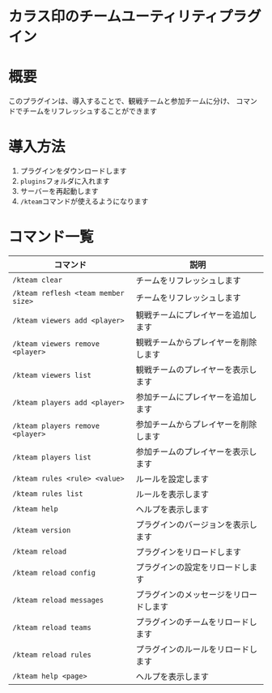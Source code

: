 # カラス印のチームユーティリティプラグイン

# 概要

このプラグインは、導入することで、観戦チームと参加チームに分け、
コマンドでチームをリフレッシュすることができます

# 導入方法

1. プラグインをダウンロードします
2. `plugins`フォルダに入れます
3. サーバーを再起動します
4. `/kteam`コマンドが使えるようになります

# コマンド一覧

| コマンド                                | 説明                  |
|-------------------------------------|---------------------|
| `/kteam clear`                      | チームをリフレッシュします       |
| `/kteam reflesh <team member size>` | チームをリフレッシュします       |
| `/kteam viewers add <player>`       | 観戦チームにプレイヤーを追加します   |
| `/kteam viewers remove <player>`    | 観戦チームからプレイヤーを削除します  |
| `/kteam viewers list`               | 観戦チームのプレイヤーを表示します   |
| `/kteam players add <player>`       | 参加チームにプレイヤーを追加します   |
| `/kteam players remove <player>`    | 参加チームからプレイヤーを削除します  |
| `/kteam players list`               | 参加チームのプレイヤーを表示します   |
| `/kteam rules <rule> <value>`       | ルールを設定します           |
| `/kteam rules list`                 | ルールを表示します           |
| `/kteam help`                       | ヘルプを表示します           |
| `/kteam version`                    | プラグインのバージョンを表示します   |
| `/kteam reload`                     | プラグインをリロードします       |
| `/kteam reload config`              | プラグインの設定をリロードします    |
| `/kteam reload messages`            | プラグインのメッセージをリロードします |
| `/kteam reload teams`               | プラグインのチームをリロードします   |
| `/kteam reload rules`               | プラグインのルールをリロードします   |
| `/kteam help <page>`                | ヘルプを表示します           |
